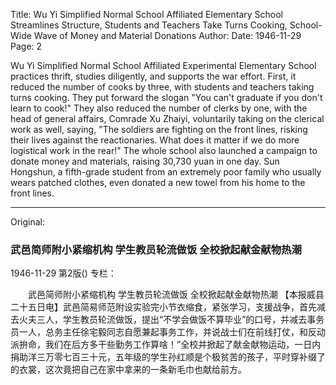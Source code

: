 Title: Wu Yi Simplified Normal School Affiliated Elementary School Streamlines Structure, Students and Teachers Take Turns Cooking, School-Wide Wave of Money and Material Donations
Author:
Date: 1946-11-29
Page: 2

Wu Yi Simplified Normal School Affiliated Experimental Elementary School practices thrift, studies diligently, and supports the war effort. First, it reduced the number of cooks by three, with students and teachers taking turns cooking. They put forward the slogan "You can't graduate if you don't learn to cook!" They also reduced the number of clerks by one, with the head of general affairs, Comrade Xu Zhaiyi, voluntarily taking on the clerical work as well, saying, "The soldiers are fighting on the front lines, risking their lives against the reactionaries. What does it matter if we do more logistical work in the rear!" The whole school also launched a campaign to donate money and materials, raising 30,730 yuan in one day. Sun Hongshun, a fifth-grade student from an extremely poor family who usually wears patched clothes, even donated a new towel from his home to the front lines.



<hr /> 

Original: 


### 武邑简师附小紧缩机构  学生教员轮流做饭  全校掀起献金献物热潮

1946-11-29
第2版()
专栏：

　　武邑简师附小紧缩机构
    学生教员轮流做饭
    全校掀起献金献物热潮
    【本报威县二十五日电】武邑简易师范附设实验完小节衣缩食，紧张学习，支援战争，首先减去火夫三人，学生教员轮流做饭，提出“不学会做饭不算毕业”的口号，并减去事务员一人，总务主任徐宅毅同志自愿兼起事务工作，并说战士们在前线打仗，和反动派拚命，我们在后方多干些勤务工作算啥！”全校并掀起了献金献物运动，一日内捐助洋三万零七百三十元，五年级的学生孙红顺是个极贫苦的孩子，平时穿补缀了的衣裳，这次竟把自己在家中拿来的一条新毛巾也献给前方。
